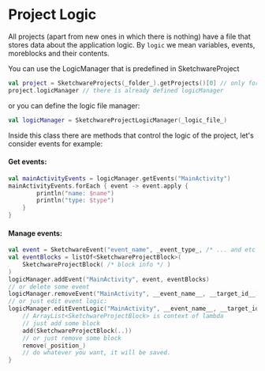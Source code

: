# Project Logic

All projects (apart from new ones in which there is nothing) have a file that stores data about the application logic.
By `logic` we mean variables, events, moreblocks and their contents.

You can use the LogicManager that is predefined in SketchwareProject

```kotlin
val project = SketchwareProjects(_folder_).getProjects()[0] // only for example
project.logicManager // there is already defined logicManager
```

or you can define the logic file manager:

```kotlin
val logicManager = SketchwareProjectLogicManager(_logic_file_)
```

Inside this class there are methods that control the logic of the project, let's consider events for example:

#### Get events:

```kotlin
val mainActivityEvents = logicManager.getEvents("MainActivity")
mainActivityEvents.forEach { event -> event.apply {
        println("name: $name")
        println("type: $type")
    }
}
```

#### Manage events:

```kotlin
val event = SketchwareEvent("event_name", _event_type_, /* ... and etc */)
val eventBlocks = listOf<SketchwareProjectBlock>(
    SketchwareProjectBlock( /* block info */ )
)
logicManager.addEvent("MainActivity", event, eventBlocks)
// or delete some event
logicManager.removeEvent("MainActivity", __event_name__, __target_id__)
// or just edit event logic:
logicManager.editEventLogic("MainActivity", __event_name__, __target_id__) { 
    // ArrayList<SketchwareProjectBlock> is context of lambda
    // just add some block
    add(SketchwareProjectBlock(..))
    // or just remove some block
    remove(_position_)
    // do whatever you want, it will be saved.
}
```